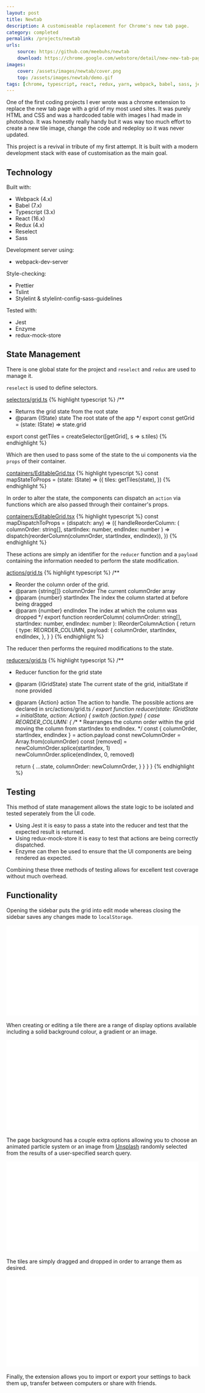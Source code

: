 ```yaml
---
layout: post
title: Newtab
description: A customiseable replacement for Chrome's new tab page.
category: completed
permalink: /projects/newtab
urls:
    source: https://github.com/meebuhs/newtab
    download: https://chrome.google.com/webstore/detail/new-new-tab-page/eonojphadknncejoaegdigoaonfpjbmo
images:
    cover: /assets/images/newtab/cover.png
    top: /assets/images/newtab/demo.gif
tags: [chrome, typescript, react, redux, yarn, webpack, babel, sass, jest, enzyme, stylelint, tslint, prettier]
---
```


One of the first coding projects I ever wrote was a chrome extension to replace the new tab page with a grid of my most used sites. It was purely HTML and CSS and was a hardcoded table with images I had made in photoshop. It was honestly really handy but it was way too much effort to create a new tile image, change the code and redeploy so it was never updated.  

This project is a revival in tribute of my first attempt. It is built with a modern development stack with ease of customisation as the main goal.

## Technology

Built with:
 - Webpack (4.x)
 - Babel (7.x)
 - Typescript (3.x)
 - React (16.x)
 - Redux (4.x)
 - Reselect
 - Sass

Development server using:
 - webpack-dev-server

Style-checking:
 - Prettier
 - Tslint
 - Stylelint & stylelint-config-sass-guidelines

Tested with:
 - Jest
 - Enzyme
 - redux-mock-store

## State Management

There is one global state for the project and `reselect` and `redux` are used to manage it. 

`reselect` is used to define selectors.

[selectors/grid.ts](https://github.com/Meebuhs/newtab/blob/master/src/newtab/selectors/grid.ts)
{% highlight typescript %}
/**
 * Returns the grid state from the root state
 * @param {IState} state The root state of the app
 */
export const getGrid = (state: IState) => state.grid

export const getTiles = createSelector([getGrid], s => s.tiles)
{% endhighlight %}

Which are then used to pass some of the state to the ui components via the `props` of their container.

[containers/EditableGrid.tsx](https://github.com/Meebuhs/newtab/blob/master/src/newtab/containers/EditableGrid.tsx)
{% highlight typescript %}
const mapStateToProps = (state: IState) => ({
  tiles: getTiles(state),
})
{% endhighlight %}

In order to alter the state, the components can dispatch an `action` via functions which are also passed through their container's props. 

[containers/EditableGrid.tsx](https://github.com/Meebuhs/newtab/blob/master/src/newtab/containers/EditableGrid.tsx)
{% highlight typescript %}
const mapDispatchToProps = (dispatch: any) => ({
  handleReorderColumn: (
    columnOrder: string[],
    startIndex: number,
    endIndex: number
  ) => dispatch(reorderColumn(columnOrder, startIndex, endIndex)),
})
{% endhighlight %}

These actions are simply an identifier for the `reducer` function and a `payload` containing the information needed to perform the state modification.

[actions/grid.ts](https://github.com/Meebuhs/newtab/blob/master/src/newtab/actions/grid.ts)
{% highlight typescript %}
/**
 * Reorder the column order of the grid.
 * @param {string[]} columnOrder The current columnOrder array
 * @param {number} startIndex The index the column started at before being dragged
 * @param {number} endIndex The index at which the column was dropped
 */
export function reorderColumn(
  columnOrder: string[],
  startIndex: number,
  endIndex: number
): IReorderColumnAction {
  return {
    type: REORDER_COLUMN,
    payload: {
      columnOrder,
      startIndex,
      endIndex,
    },
  }
}
{% endhighlight %}

The reducer then performs the required modifications to the state.

[reducers/grid.ts](https://github.com/Meebuhs/newtab/blob/master/src/newtab/reducers/grid.ts)
{% highlight typescript %}
/**
 * Reducer function for the grid state
 * @param {IGridState} state The current state of the grid, initialState if none provided
 * @param {Action} action The action to handle. The possible actions are declared in src/actions/grid.ts
 */
export function reducer(state: IGridState = initialState, action: Action) {
  switch (action.type) {
    case REORDER_COLUMN: {
      /**
       * Rearranges the column order within the grid moving the column from startIndex to endIndex.
       */
      const { columnOrder, startIndex, endIndex } = action.payload
      const newColumnOrder = Array.from(columnOrder)
      const [removed] = newColumnOrder.splice(startIndex, 1)
      newColumnOrder.splice(endIndex, 0, removed)

      return {
        ...state,
        columnOrder: newColumnOrder,
      }
    }
  }
}
{% endhighlight %}

## Testing

This method of state management allows the state logic to be isolated and tested seperately from the UI code. 
- Using Jest it is easy to pass a state into the reducer and test that the expected result is returned. 
- Using redux-mock-store it is easy to test that actions are being correctly dispatched.
- Enzyme can then be used to ensure that the UI components are being rendered as expected.

Combining these three methods of testing allows for excellent test coverage without much overhead.

## Functionality

Opening the sidebar puts the grid into edit mode whereas closing the sidebar saves any changes made to `localStorage`.

<div class="clickable-image"><a href="/assets/images/newtab/edit-tile.png">
    <img src="/assets/images/blank.png" alt="newtab - create or edit a tile" data-echo="/assets/images/newtab/edit-tile.png" />
</a></div>

When creating or editing a tile there are a range of display options available including a solid background colour, a gradient or an image.

<div class="clickable-image"><a href="/assets/images/newtab/animated-backgrounds.png">
    <img src="/assets/images/blank.png" alt="newtab - page background options" data-echo="/assets/images/newtab/animated-backgrounds.png" />
</a></div>

The page background has a couple extra options allowing you to choose an animated particle system or an image from [Unsplash](https://unsplash.com/) randomly selected from the results of a user-specified search query.

<div class="clickable-image"><a href="/assets/images/newtab/drag-tile.png">
    <img src="/assets/images/blank.png" alt="newtab - drag and drop reordering" data-echo="/assets/images/newtab/drag-tile.png" />
</a></div>

The tiles are simply dragged and dropped in order to arrange them as desired.

<div class="clickable-image"><a href="/assets/images/newtab/restore-settings.png">
    <img src="/assets/images/blank.png" alt="newtab - drag and drop reordering" data-echo="/assets/images/newtab/restore-settings.png" />
</a></div>

Finally, the extension allows you to import or export your settings to back them up, transfer between computers or share with friends.